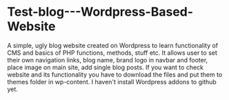 # Test-blog---Wordpress-Based-Website
A simple, ugly blog website created on Wordpress to learn functionality of CMS and basics of PHP functions, methods, stuff etc.
It allows user to set their own navigation links, blog name, brand logo in navbar and footer, place image on main site, add single blog posts.
If you want to check website and its functionality you have to download the files and put them to themes folder in wp-content. 
I haven't install Wordpress addons to github yet.
